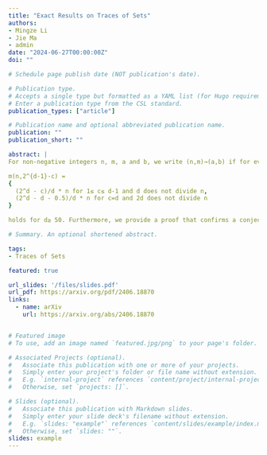 ```yaml
---
title: "Exact Results on Traces of Sets"
authors:
- Mingze Li
- Jie Ma
- admin
date: "2024-06-27T00:00:00Z"
doi: ""

# Schedule page publish date (NOT publication's date).

# Publication type.
# Accepts a single type but formatted as a YAML list (for Hugo requirements).
# Enter a publication type from the CSL standard.
publication_types: ["article"]

# Publication name and optional abbreviated publication name.
publication: ""
publication_short: ""

abstract: |
For non-negative integers n, m, a and b, we write (n,m)→(a,b) if for every family F⊆ 2^[n] with |F|≥ m there is an a-element set T⊆[n] such that |F_|T|≥ b, where F_|T={F∩T:F∈F}. A longstanding problem in extremal set theory asks to determine m(s)=lim_{n→+∞} m(n,s)/n, where m(n,s) denotes the maximum integer m such that (n,m)→(n-1,m-s) holds for non-negatives n and s. In this paper, we establish the exact value of m(2^{d-1}-c) for all 1≤ c≤ d whenever d≥ 50, thereby solving an open problem posed by Piga and Schülke. To be precise, we show that

m(n,2^{d-1}-c) = 
{
  (2^d - c)/d * n for 1≤ c≤ d-1 and d does not divide n,
  (2^d - d - 0.5)/d * n for c=d and 2d does not divide n
}

holds for d≥ 50. Furthermore, we provide a proof that confirms a conjecture of Frankl and Watanabe from 1994, demonstrating that m(11)=5.3.

# Summary. An optional shortened abstract.

tags:
- Traces of Sets

featured: true

url_slides: '/files/slides.pdf'
url_pdf: https://arxiv.org/pdf/2406.18870
links:
  - name: arXiv
    url: https://arxiv.org/abs/2406.18870


# Featured image
# To use, add an image named `featured.jpg/png` to your page's folder. 

# Associated Projects (optional).
#   Associate this publication with one or more of your projects.
#   Simply enter your project's folder or file name without extension.
#   E.g. `internal-project` references `content/project/internal-project/index.md`.
#   Otherwise, set `projects: []`.

# Slides (optional).
#   Associate this publication with Markdown slides.
#   Simply enter your slide deck's filename without extension.
#   E.g. `slides: "example"` references `content/slides/example/index.md`.
#   Otherwise, set `slides: ""`.
slides: example
---
```

